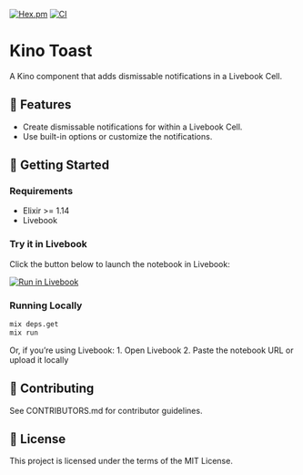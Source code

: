 [![Hex.pm](https://img.shields.io/hexpm/v/kino_toast.svg)](https://hex.pm/packages/kino_toast)
[![CI](https://github.com/arosenb2/kino_toast/actions/workflows/ci.yml/badge.svg)](https://github.com/arosenb2/kino_toast/actions/workflows/ci.yml)

# Kino Toast

A Kino component that adds dismissable notifications in a Livebook Cell.

## 🚀 Features

- Create dismissable notifications for within a Livebook Cell.
- Use built-in options or customize the notifications.

## 📖 Getting Started

### Requirements

- Elixir >= 1.14
- Livebook

### Try it in Livebook

Click the button below to launch the notebook in Livebook:

[![Run in Livebook](https://livebook.dev/badge/v1/blue.svg)](https://livebook.dev/run?url=https%3A%2F%2Fgithub.com%2Farosenb2%2Fkino_toast%2Fblob%2Fmain%2Fkino_toast.livemd)

### Running Locally

```bash
mix deps.get
mix run
```

Or, if you’re using Livebook:
	1.	Open Livebook
	2.	Paste the notebook URL or upload it locally

## 🤝 Contributing

See CONTRIBUTORS.md for contributor guidelines.

## 📄 License

This project is licensed under the terms of the MIT License.
